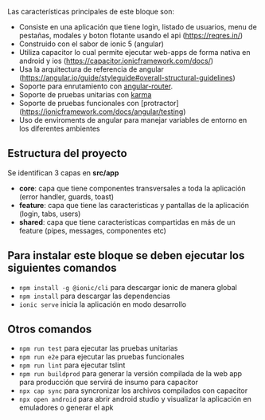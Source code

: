 Las características  principales de este bloque son: 
- Consiste en una aplicación que tiene login, listado de usuarios, menu de pestañas, modales y boton flotante usando el api (https://reqres.in/) 
- Construido con el sabor de ionic 5 (angular)
- Utiliza capacitor lo cual permite ejecutar web-apps de forma nativa en android y ios (https://capacitor.ionicframework.com/docs/)
- Usa la arquitectura de referencia de angular (https://angular.io/guide/styleguide#overall-structural-guidelines)
- Soporte para enrutamiento con [angular-router](https://ionicframework.com/blog/navigating-the-change-with-ionic-4-and-angular-router/). 
- Soporte de pruebas unitarias con [karma](https://ionicframework.com/docs/angular/testing)
- Soporte de pruebas funcionales con [protractor] (https://ionicframework.com/docs/angular/testing)
- Uso de enviroments de angular para manejar variables de entorno en los diferentes ambientes


## Estructura del proyecto

Se identifican 3 capas en **src/app** 

- **core**: capa que tiene componentes transversales a toda la aplicación (error handler, guards, toast)
- **feature**: capa que tiene las caracteristicas y pantallas de la aplicación (login, tabs, users)
- **shared**: capa que tiene caracteristicas compartidas en más de un feature (pipes, messages, componentes etc)

## Para instalar este bloque se deben ejecutar los siguientes comandos

- `npm install -g @ionic/cli` para descargar ionic de manera global
- `npm install` para descargar las dependencias
- `ionic serve` inicia la aplicación en modo desarrollo

## Otros comandos

- `npm run test` para ejecutar las pruebas unitarias
- `npm run e2e` para ejecutar las pruebas funcionales
- `npm run lint` para ejecutar tslint
- `npm run buildprod` para generar la versión compilada de la web app para producción que servirá de insumo para capacitor
- `npx cap sync` para syncronizar los archivos compilados con capacitor
- `npx open android` para abrir android studio y visualizar la aplicación en emuladores o generar el apk
